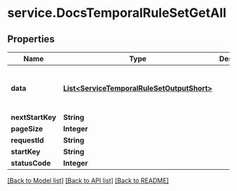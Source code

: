 # service.DocsTemporalRuleSetGetAll

## Properties
Name | Type | Description | Notes
------------ | ------------- | ------------- | -------------
**data** | [**List&lt;ServiceTemporalRuleSetOutputShort&gt;**](ServiceTemporalRuleSetOutputShort.md) |  | [optional] [default to new ArrayList<>()]
**nextStartKey** | **String** |  | [optional] 
**pageSize** | **Integer** |  | [optional] 
**requestId** | **String** |  | [optional] 
**startKey** | **String** |  | [optional] 
**statusCode** | **Integer** |  | [optional] 

[[Back to Model list]](../README.md#documentation-for-models) [[Back to API list]](../README.md#documentation-for-api-endpoints) [[Back to README]](../README.md)



